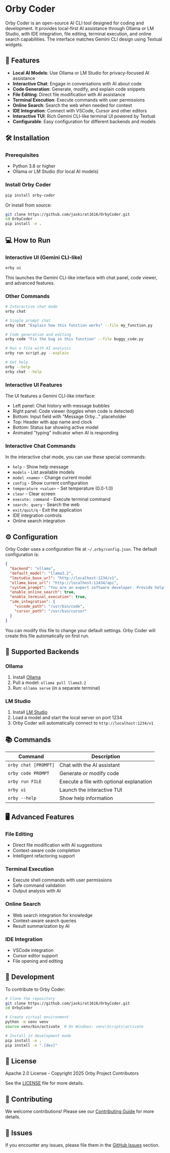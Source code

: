# Orby Coder

Orby Coder is an open-source AI CLI tool designed for coding and development. It provides local-first AI assistance through Ollama or LM Studio, with IDE integration, file editing, terminal execution, and online search capabilities. The interface matches Gemini CLI design using Textual widgets.

## 🚀 Features

- **Local AI Models**: Use Ollama or LM Studio for privacy-focused AI assistance
- **Interactive Chat**: Engage in conversations with AI about code
- **Code Generation**: Generate, modify, and explain code snippets
- **File Editing**: Direct file modification with AI assistance
- **Terminal Execution**: Execute commands with user permissions
- **Online Search**: Search the web when needed for context
- **IDE Integration**: Connect with VSCode, Cursor and other editors
- **Interactive TUI**: Rich Gemini CLI-like terminal UI powered by Textual
- **Configurable**: Easy configuration for different backends and models

## 🛠️ Installation

### Prerequisites

- Python 3.8 or higher
- Ollama or LM Studio (for local AI models)

### Install Orby Coder

```bash
pip install orby-coder
```

Or install from source:

```bash
git clone https://github.com/jaskirat1616/OrbyCoder.git
cd OrbyCoder
pip install -e .
```

## 💻 How to Run

### Interactive UI (Gemini CLI-like)
```bash
orby ui
```
This launches the Gemini CLI-like interface with chat panel, code viewer, and advanced features.

### Other Commands
```bash
# Interactive chat mode
orby chat

# Single prompt chat
orby chat "Explain how this function works" --file my_function.py

# Code generation and editing
orby code "Fix the bug in this function" --file buggy_code.py

# Run a file with AI analysis
orby run script.py --explain

# Get help
orby --help
orby chat --help
```

### Interactive UI Features

The UI features a Gemini CLI-like interface:
- Left panel: Chat history with message bubbles
- Right panel: Code viewer (toggles when code is detected)
- Bottom: Input field with "Message Orby..." placeholder
- Top: Header with app name and clock
- Bottom: Status bar showing active model
- Animated "typing" indicator when AI is responding

### Interactive Chat Commands

In the interactive chat mode, you can use these special commands:
- `help` - Show help message
- `models` - List available models
- `model <name>` - Change current model
- `config` - Show current configuration
- `temperature <value>` - Set temperature (0.0-1.0)
- `clear` - Clear screen
- `execute: command` - Execute terminal command
- `search: query` - Search the web
- `exit/quit/q` - Exit the application
- IDE integration controls
- Online search integration

## ⚙️ Configuration

Orby Coder uses a configuration file at `~/.orby/config.json`. The default configuration is:

```json
{
  "backend": "ollama",
  "default_model": "llama3.2",
  "lmstudio_base_url": "http://localhost:1234/v1",
  "ollama_base_url": "http://localhost:11434/api",
  "system_prompt": "You are an expert software developer. Provide helpful and accurate coding assistance.",
  "enable_online_search": true,
  "enable_terminal_execution": true,
  "ide_integration": {
    "vscode_path": "/usr/bin/code",
    "cursor_path": "/usr/bin/cursor"
  }
}
```

You can modify this file to change your default settings. Orby Coder will create this file automatically on first run.

## 🤖 Supported Backends

### Ollama
1. Install [Ollama](https://ollama.com/)
2. Pull a model: `ollama pull llama3.2`
3. Run: `ollama serve` (in a separate terminal)

### LM Studio
1. Install [LM Studio](https://lmstudio.ai/)
2. Load a model and start the local server on port 1234
3. Orby Coder will automatically connect to `http://localhost:1234/v1`

## 📚 Commands

| Command | Description |
|--------|-------------|
| `orby chat [PROMPT]` | Chat with the AI assistant |
| `orby code PROMPT` | Generate or modify code |
| `orby run FILE` | Execute a file with optional explanation |
| `orby ui` | Launch the interactive TUI |
| `orby --help` | Show help information |

## 🖥️ Advanced Features

### File Editing
- Direct file modification with AI suggestions
- Context-aware code completion
- Intelligent refactoring support

### Terminal Execution
- Execute shell commands with user permissions
- Safe command validation
- Output analysis with AI

### Online Search
- Web search integration for knowledge
- Context-aware search queries
- Result summarization by AI

### IDE Integration
- VSCode integration
- Cursor editor support
- File opening and editing

## 🔧 Development

To contribute to Orby Coder:

```bash
# Clone the repository
git clone https://github.com/jaskirat1616/OrbyCoder.git
cd OrbyCoder

# Create virtual environment
python -m venv venv
source venv/bin/activate  # On Windows: venv\Scripts\activate

# Install in development mode
pip install -e .
pip install -e ".[dev]"
```

## 📄 License

Apache 2.0 License - Copyright 2025 Orby Project Contributors

See the [LICENSE](LICENSE) file for more details.

## 🤝 Contributing

We welcome contributions! Please see our [Contributing Guide](CONTRIBUTING.md) for more details.

## 🐛 Issues

If you encounter any issues, please file them in the [GitHub Issues](https://github.com/jaskirat1616/OrbyCoder/issues) section.